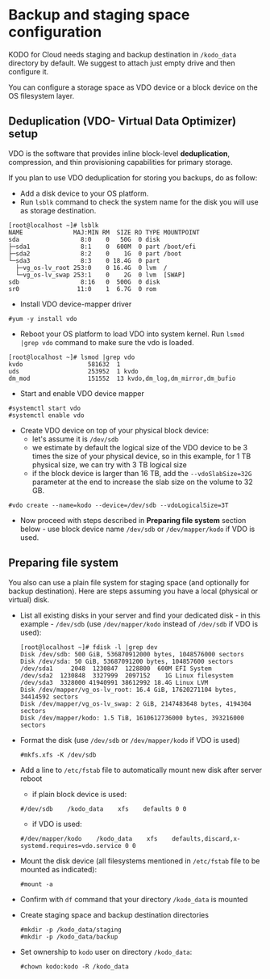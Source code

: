 # Backup and staging space configuration

KODO for Cloud needs staging and backup destination  in `/kodo_data` directory by default. We suggest to  attach just empty drive and then configure it.

You can configure a storage space as VDO device or a block device on the OS filesystem layer.

## Deduplication \(VDO- Virtual Data Optimizer\) setup

 VDO is the software that provides inline block-level **deduplication**, compression, and thin provisioning capabilities for primary storage.

If you plan to use VDO deduplication for storing you backups, do as follow: 

* Add a disk device to your OS platform. 
* Run `lsblk` command to check the system name for the disk you will use as storage destination.  

```text
[root@localhost ~]# lsblk
NAME              MAJ:MIN RM  SIZE RO TYPE MOUNTPOINT
sda                 8:0    0   50G  0 disk
├─sda1              8:1    0  600M  0 part /boot/efi
├─sda2              8:2    0    1G  0 part /boot
└─sda3              8:3    0 18.4G  0 part
  ├─vg_os-lv_root 253:0    0 16.4G  0 lvm  /
  └─vg_os-lv_swap 253:1    0    2G  0 lvm  [SWAP]
sdb                 8:16   0  500G  0 disk
sr0                11:0    1  6.7G  0 rom
```

* Install VDO device-mapper driver

```text
#yum -y install vdo
```

* Reboot your OS platform to load VDO into system kernel. Run `lsmod |grep vdo` command to make sure the vdo is loaded. 

```text
[root@localhost ~]# lsmod |grep vdo
kvdo                  581632  1
uds                   253952  1 kvdo
dm_mod                151552  13 kvdo,dm_log,dm_mirror,dm_bufio
```

* Start and enable VDO device mapper

```text
#systemctl start vdo
#systemctl enable vdo
```

* Create VDO device on top of your physical block device:
  * let's assume it is `/dev/sdb`
  * we estimate by default the logical size of the VDO device to be 3 times the size of your physical device, so in this example, for 1 TB physical size, we can try with 3 TB logical size
  * if the block device is larger than 16 TB, add the `--vdoSlabSize=32G` parameter at the end to increase the slab size on the volume to 32 GB.

```text
#vdo create --name=kodo --device=/dev/sdb --vdoLogicalSize=3T
```

* Now proceed with steps described in **Preparing file system** section below - use block device name `/dev/sdb`  or  `/dev/mapper/kodo` if VDO is used.

## Preparing file system

You also can use a plain file system for staging space \(and optionally for backup destination\). Here are steps assuming you have a local \(physical or virtual\) disk.

* List all existing disks in your server and find your dedicated disk - in this example - `/dev/sdb` \(use `/dev/mapper/kodo` instead of `/dev/sdb` if VDO is used\):

  ```text
  [root@localhost ~]# fdisk -l |grep dev
  Disk /dev/sdb: 500 GiB, 536870912000 bytes, 1048576000 sectors
  Disk /dev/sda: 50 GiB, 53687091200 bytes, 104857600 sectors
  /dev/sda1     2048  1230847  1228800  600M EFI System
  /dev/sda2  1230848  3327999  2097152    1G Linux filesystem
  /dev/sda3  3328000 41940991 38612992 18.4G Linux LVM
  Disk /dev/mapper/vg_os-lv_root: 16.4 GiB, 17620271104 bytes, 34414592 sectors
  Disk /dev/mapper/vg_os-lv_swap: 2 GiB, 2147483648 bytes, 4194304 sectors
  Disk /dev/mapper/kodo: 1.5 TiB, 1610612736000 bytes, 393216000 sectors
  ```

* Format the disk \(use `/dev/sdb` or `/dev/mapper/kodo` if VDO is used\)

  ```text
  #mkfs.xfs -K /dev/sdb
  ```

* Add a line to `/etc/fstab` file to automatically mount new  disk after server reboot

  * if plain block device is used:

  ```text
  #/dev/sdb    /kodo_data    xfs    defaults 0 0
  ```

  * if VDO is used:

  ```text
  #/dev/mapper/kodo    /kodo_data    xfs    defaults,discard,x-systemd.requires=vdo.service 0 0
  ```

* Mount the disk device \(all filesystems mentioned in `/etc/fstab` file to be mounted as indicated\): 

  ```text
  #mount -a
  ```

* Confirm with `df` command that your directory `/kodo_data` is mounted
* Create staging space and backup destination directories

  ```text
  #mkdir -p /kodo_data/staging
  #mkdir -p /kodo_data/backup
  ```

* Set ownership to `kodo` user on directory `/kodo_data`:

  ```text
  #chown kodo:kodo -R /kodo_data
  ```



